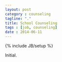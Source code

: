 ```yaml
---
layout: post
category : counseling
tagline: "."
title: School Counseling
tags : [job, counseling]
date : 2014-06-11
---
```

{% include JB/setup %}

Initial.


